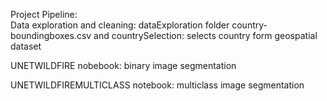 Project Pipeline: <br>
Data exploration and cleaning: dataExploration folder 
<be>
country-boundingboxes.csv and countrySelection: selects country form geospatial dataset <be>

UNETWILDFIRE nobebook: binary image segmentation <br>

UNETWILDFIREMULTICLASS notebook: multiclass image segmentation 
